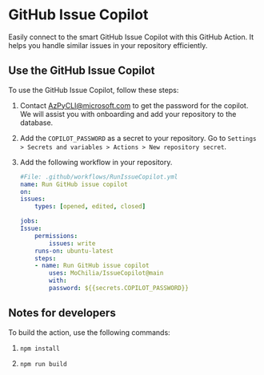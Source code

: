# GitHub Issue Copilot

Easily connect to the smart GitHub Issue Copilot with this GitHub Action. It helps you handle similar issues in your repository efficiently.

## Use the GitHub Issue Copilot

To use the GitHub Issue Copilot, follow these steps:

1. Contact AzPyCLI@microsoft.com to get the password for the copilot. We will assist you with onboarding and add your repository to the database.

1. Add the `COPILOT_PASSWORD` as a secret to your repository. Go to `Settings > Secrets and variables > Actions > New repository secret`.

1. Add the following workflow in your repository.

    ```yaml
    #File: .github/workflows/RunIssueCopilot.yml
    name: Run GitHub issue copilot
    on:
    issues:
        types: [opened, edited, closed]

    jobs:
    Issue:
        permissions:
            issues: write
        runs-on: ubuntu-latest
        steps:
        - name: Run GitHub issue copilot
            uses: MoChilia/IssueCopilot@main
            with:
            password: ${{secrets.COPILOT_PASSWORD}}
    ```

## Notes for developers

To build the action, use the following commands:

1. `npm install`

1. `npm run build`
